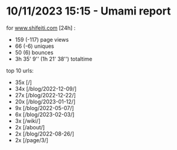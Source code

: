 # 10/11/2023 15:15 - Umami report
for www.shifeiti.com [24h] :

 - 159 (-117) page views
 - 66 (-6) uniques
 - 50 (6) bounces
 - 3h 35' 9'' (1h 21' 38'') totaltime


top 10 urls:
 - 35x [/]
 - 34x [/blog/2022-12-09/]
 - 27x [/blog/2022-12-22/]
 - 20x [/blog/2023-01-12/]
 - 9x [/blog/2022-05-07/]
 - 6x [/blog/2023-02-03/]
 - 3x [/wiki/]
 - 2x [/about/]
 - 2x [/blog/2022-08-26/]
 - 2x [/page/3/]


